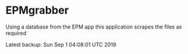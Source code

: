 # EPMgrabber
Using a database from the EPM app this application scrapes the files as required


Latest backup: Sun Sep 1 04:08:01 UTC 2019
